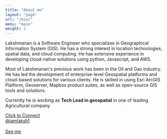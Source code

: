 ```yaml
---
title: "About me"
layout: "page"
url: "/bio/"
menu: "main"
weight: 1
---
```


Lakshmanan is a Software Engineer who specializes in Geographical Information System (GIS). He has a strong interest in location technologies, spatial data, and cloud computing. He has extensive experience in developing cloud-native solutions using python, Javascript, and AWS. 

Most of Lakshmanan's previous work has been in the Oil and Gas industry. He has led the development of enterprise-level Geospatial platforms and cloud-based solutions for various clients. He is skilled in using Esri ArcGIS Platform, Geoserver, Mapbox product suites, as well as open-source GIS tools and solutions.

Currently he is working as **Tech Lead in geospatial** in one of leading Agricultural company 


[Click to Connect](mailto:laksh.gisprog@gmail.com)
<br>
[@iamlaksh1](https://twitter.com/iamlaksh1)
<br>
<br>
[See me](../posts/images/lv_homepage.png)
